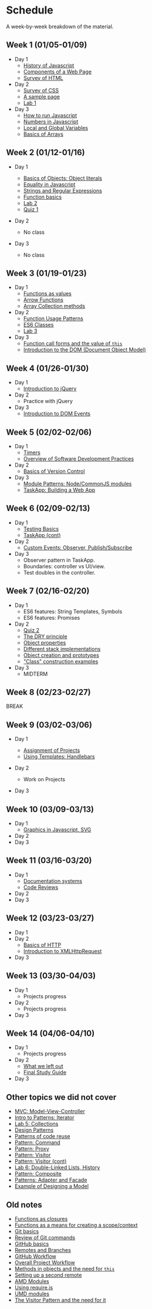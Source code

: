 # Schedule

A week-by-week breakdown of the material.

## Week  1 (01/05-01/09)

- Day 1
    - [History of Javascript](notes/history.md)
    - [Components of a Web Page](notes/page_components.md)
    - [Survey of HTML](notes/html_survey.md)
- Day 2
    - [Survey of CSS](notes/css_survey.md)
    - [A sample page](notes/sample_page.md)
    - [Lab 1](labs/1.md)
- Day 3
    - [How to run Javascript](notes/how_to_run.md)
    - [Numbers in Javascript](notes/numbers.md)
    - [Local and Global Variables](notes/local_vs_global.md)
    - [Basics of Arrays](notes/array_basics.md)

## Week  2 (01/12-01/16)

- Day 1
    - [Basics of Objects: Object literals](notes/object_basics.md)
    - [Equality in Javascript](notes/equality.md)
    - [Strings and Regular Expressions](notes/strings_and_re.md)
    - [Function basics](notes/functions_basic.md)
    - [Lab 2](labs/2.md)
    - [Quiz 1](https://moodle.hanover.edu/mod/quiz/view.php?id=15591)

- Day 2
    - No class
- Day 3
    - No class

## Week  3 (01/19-01/23)

- Day 1
    - [Functions as values](notes/function_values.md)
    - [Arrow Functions](notes/function_arrow.md)
    - [Array Collection methods](notes/array_collection_methods.md)
- Day 2
    - [Function Usage Patterns](notes/function_usage_patterns.md)
    - [ES6 Classes](notes/classes.md)
    - [Lab 3](labs/3.md)
- Day 3
    - [Function call forms and the value of `this`](notes/function_calls_and_this.md)
    - [Introduction to the DOM (Document Object Model)](notes/dom_intro.md)

## Week  4 (01/26-01/30)

- Day 1
    - [Introduction to jQuery](notes/jquery_intro.md)
- Day 2
    - Practice with jQuery
- Day 3
    - [Introduction to DOM Events](notes/events_intro.md)

## Week  5 (02/02-02/06)

- Day 1
    - [Timers](notes/events_timers.md)
    - [Overview of Software Development Practices](notes/dev_overview.md)
- Day 2
    - [Basics of Version Control](notes/git_version_control.md)
- Day 3
    - [Module Patterns: Node/CommonJS modules](notes/pattern_modules.md)
    - [TaskApp: Building a Web App](notes/taskapp_setup.md)

## Week  6 (02/09-02/13)

- Day 1
    - [Testing Basics](notes/testing_basics.md)
    - [TaskApp (cont)](notes/taskapp_setup.md)
- Day 2
    - [Custom Events: Observer, Publish/Subscribe](notes/custom_events.md)
- Day 3
    - Observer pattern in TaskApp.
    - Boundaries: controller vs UI/view.
    - Test doubles in the controller.

## Week  7 (02/16-02/20)

- Day 1
    - ES6 features: String Templates, Symbols
    - ES6 features: Promises
- Day 2
    - [Quiz 2](https://moodle.hanover.edu/mod/quiz/view.php?id=33676)
    - [The DRY principle](notes/dry.md)
    - [Object properties](notes/object_properties.md)
    - [Different stack implementations](notes/stack_various.md)
    - [Object creation and prototypes](notes/object_creation_prototypes.md)
    - ["Class" construction examples](notes/class_construction.md)
- Day 3
    - MIDTERM

## Week  8 (02/23-02/27)

BREAK

## Week  9 (03/02-03/06)

- Day 1
    - [Assignment of Projects](notes/project_descriptions.md)
    - [Using Templates: Handlebars](notes/templates.md)

- Day 2
    - Work on Projects
- Day 3

## Week 10 (03/09-03/13)

- Day 1
    - [Graphics in Javascript, SVG](notes/graphics.md)
- Day 2
- Day 3

## Week 11 (03/16-03/20)

- Day 1
    - [Documentation systems](notes/documentation.md)
    - [Code Reviews](notes/code_review.md)
- Day 2
- Day 3

## Week 12 (03/23-03/27)

- Day 1
- Day 2
    - [Basics of HTTP](notes/http_intro.md)
    - [Introduction to XMLHttpRequest](notes/xhr_intro.md)
- Day 3

## Week 13 (03/30-04/03)

- Day 1
    - Projects progress
- Day 2
    - Projects progress
- Day 3

## Week 14 (04/06-04/10)

- Day 1
    - Projects progress
- Day 2
    - [What we left out](notes/left_out.md)
    - [Final Study Guide](notes/final_study_guide.md)
- Day 3

## Other topics we did not cover

- [MVC: Model-View-Controller](notes/pattern_mvc.md)
- [Intro to Patterns: Iterator](notes/patterns_iterator.md)
- [Lab 5: Collections](labs/5.md)
- [Design Patterns](notes/design_patterns.md)
- [Patterns of code reuse](notes/code_reuse.md)
- [Pattern: Command](notes/patterns_command.md)
- [Pattern: Proxy](notes/patterns_proxy.md)
- [Pattern: Visitor](notes/patterns_visitor.md)
- [Pattern: Visitor (cont)](notes/patterns_visitor.md)
- [Lab 6: Double-Linked Lists, History](labs/6.md)
- [Pattern: Composite](notes/patterns_composite.md)
- [Patterns: Adapter and Facade](notes/patterns_adapter_facade.md)
- [Example of Designing a Model](notes/design_example.md)

## Old notes

- [Functions as closures](notes/function_closures.md)
- [Functions as a means for creating a scope/context](notes/functions_for_scope.md)
- [Git basics](notes/git_basics.md)
- [Review of Git commands](notes/git_commands_review.md)
- [GitHub basics](notes/github_basics.md)
- [Remotes and Branches](notes/git_remotes_branches.md)
- [GitHub Workflow](notes/github_workflow.md)
- [Overall Project Workflow](notes/project_workflow.md)
- [Methods in objects and the need for `this`](notes/object_methods.md)
- [Setting up a second remote](notes/second_remote.md)
- [AMD Modules](notes/amd_modules.md)
- [Using require.js](notes/requirejs.md)
- [UMD modules](notes/umd.md)
- [The Visitor Pattern and the need for it](notes/patterns_visitor.md)
